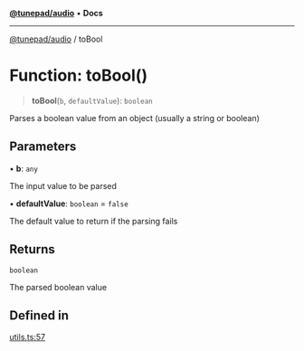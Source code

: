 [**@tunepad/audio**](../README.md) • **Docs**

***

[@tunepad/audio](../globals.md) / toBool

# Function: toBool()

> **toBool**(`b`, `defaultValue`): `boolean`

Parses a boolean value from an object (usually a string or boolean)

## Parameters

• **b**: `any`

The input value to be parsed

• **defaultValue**: `boolean` = `false`

The default value to return if the parsing fails

## Returns

`boolean`

The parsed boolean value

## Defined in

[utils.ts:57](https://github.com/TIDAL-Lab/tunepad_audio/blob/9451562ae9f07b7b952ae7340ca3f4d9b8cd1a4e/src/utils.ts#L57)
